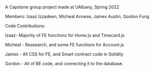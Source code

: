 A Capstone group project made at UAlbany, Spring 2022

Members: Izaaz Izzadeen, Micheal Annese, James Austin, Gordon Fung

Code Contributions:

Izaaz- Majority of FE functions for Home.js and Timecard.js

Micheal - Reasearch, and some FE functions for Account.js

James - All CSS for FE, and Smart contract code in Solidity

Gordon - All of BE code, and connecting it to the database.
